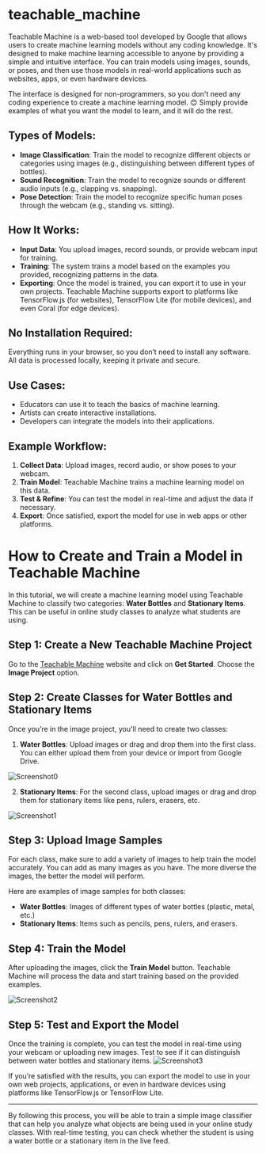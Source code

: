 # teachable_machine

Teachable Machine is a web-based tool developed by Google that allows users to create machine learning models without any coding knowledge. It's designed to make machine learning accessible to anyone by providing a simple and intuitive interface. You can train models using images, sounds, or poses, and then use those models in real-world applications such as websites, apps, or even hardware devices.

The interface is designed for non-programmers, so you don't need any coding experience to create a machine learning model. 😊 Simply provide examples of what you want the model to learn, and it will do the rest.

## Types of Models:

- **Image Classification**: Train the model to recognize different objects or categories using images (e.g., distinguishing between different types of bottles).
- **Sound Recognition**: Train the model to recognize sounds or different audio inputs (e.g., clapping vs. snapping).
- **Pose Detection**: Train the model to recognize specific human poses through the webcam (e.g., standing vs. sitting).

## How It Works:

- **Input Data**: You upload images, record sounds, or provide webcam input for training.
- **Training**: The system trains a model based on the examples you provided, recognizing patterns in the data.
- **Exporting**: Once the model is trained, you can export it to use in your own projects. Teachable Machine supports export to platforms like TensorFlow.js (for websites), TensorFlow Lite (for mobile devices), and even Coral (for edge devices).

## No Installation Required:

Everything runs in your browser, so you don’t need to install any software. All data is processed locally, keeping it private and secure.

## Use Cases:

- Educators can use it to teach the basics of machine learning.
- Artists can create interactive installations.
- Developers can integrate the models into their applications.

## Example Workflow:

1. **Collect Data**: Upload images, record audio, or show poses to your webcam.
2. **Train Model**: Teachable Machine trains a machine learning model on this data.
3. **Test & Refine**: You can test the model in real-time and adjust the data if necessary.
4. **Export**: Once satisfied, export the model for use in web apps or other platforms.


# How to Create and Train a Model in Teachable Machine

In this tutorial, we will create a machine learning model using Teachable Machine to classify two categories: **Water Bottles** and **Stationary Items**. This can be useful in online study classes to analyze what students are using.

## Step 1: Create a New Teachable Machine Project

Go to the [Teachable Machine](https://teachablemachine.withgoogle.com/) website and click on **Get Started**. Choose the **Image Project** option.


## Step 2: Create Classes for Water Bottles and Stationary Items

Once you’re in the image project, you'll need to create two classes:

1. **Water Bottles**: Upload images or drag and drop them into the first class. You can either upload them from your device or import from Google Drive.

![Screenshot0](https://github.com/user-attachments/assets/0d4444e8-323c-42c1-82a0-93f5c0997b98)

2. **Stationary Items**: For the second class, upload images or drag and drop them for stationary items like pens, rulers, erasers, etc.

![Screenshot1](https://github.com/user-attachments/assets/225eaade-23d4-48ca-8e04-e6028c9d2757)

## Step 3: Upload Image Samples

For each class, make sure to add a variety of images to help train the model accurately. You can add as many images as you have. The more diverse the images, the better the model will perform.

Here are examples of image samples for both classes:
- **Water Bottles**: Images of different types of water bottles (plastic, metal, etc.)
- **Stationary Items**: Items such as pencils, pens, rulers, and erasers.

## Step 4: Train the Model

After uploading the images, click the **Train Model** button. Teachable Machine will process the data and start training based on the provided examples.

![Screenshot2](https://github.com/user-attachments/assets/4b828980-de49-4d8f-8fb7-07f0ac46b934)
## Step 5: Test and Export the Model

Once the training is complete, you can test the model in real-time using your webcam or uploading new images. Test to see if it can distinguish between water bottles and stationary items.
![Screenshot3](https://github.com/user-attachments/assets/166775df-3234-4b40-bb0f-1f98e5646761)

If you’re satisfied with the results, you can export the model to use in your own web projects, applications, or even in hardware devices using platforms like TensorFlow.js or TensorFlow Lite.

---

By following this process, you will be able to train a simple image classifier that can help you analyze what objects are being used in your online study classes. With real-time testing, you can check whether the student is using a water bottle or a stationary item in the live feed.

